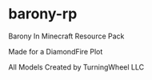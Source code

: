 # barony-rp
Barony In Minecraft Resource Pack

Made for a DiamondFire Plot

All Models Created by TurningWheel LLC
